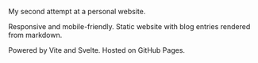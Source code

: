 My second attempt at a personal website.

Responsive and mobile-friendly. Static website with blog entries rendered from markdown. 

Powered by Vite and Svelte. Hosted on GitHub Pages.
